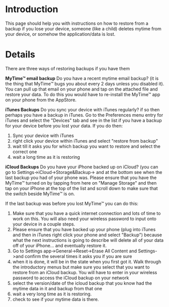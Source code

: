# Introduction #

This page should help you with instructions on how to restore from a backup if you lose your device, someone (like a child) deletes mytime from your device, or somehow the application/data is lost.


# Details #


There are three ways of restoring backups if you have them

**MyTime™ email backup**
Do you have a recent mytime email backup? (it is the thing that MyTime™ bugs you about every 2 days unless you disabled it).  You can pull up that email on your phone and tap on the attached file and restore your data.  To do this you would have to re-install the MyTime™ app on your phone from the AppStore.

**iTunes Backups**
Do you sync your device with iTunes regularly? if so then perhaps you have a backup in iTunes.  Go to the Preferences menu entry for iTunes and select the "Devices" tab and see in the list if you have a backup for your device before you lost your data.  If you do then:
  1. Sync your device with iTunes
  1. right click your device within iTunes and select "restore from backup"
  1. wait till it asks you for which backup you want to restore and select the correct one
  1. wait a long time as it is restoring

**iCloud Backups**
Do you have your iPhone backed up on iCloud? (you can go to Settings->iCloud->Storage&Backup-> and at the bottom see when the last backup you had of your phone was.
Please ensure that you have the MyTime™ turned on by  tapping from here on "Manage Storage" and then tap on your iPhone at the top of the list and scroll down to make sure that the switch beside MyTime™ is on.

If the last backup was before you lost MyTime™ you can do this:
  1. Make sure that you have a quick internet connection and lots of time to work on this.  You will also need your wireless password to input onto your device in a couple steps.
  1. Please ensure that you have backed up your phone (plug into iTunes and then in iTunes right click your phone and select "Backup") because what the next instructions is going to describe will delete all of your data off of your iPhone... and eventually restore it.
  1. Go to Settings app->General->Reset->Erase All Content and Settings->and confirm the several times it asks you if you are sure
  1. when it is done, it will be in the state when you first got it.  Walk through the introductory menus but make sure you select that you want to restore from an iCloud backup.  You will have to enter in your wireless password to access the iCloud backup on your network
  1. select the version/date of the icloud backup that you know had the mytime data in it and backup from that one
  1. wait a very long time as it is restoring.
  1. check to see if your mytime data is there.